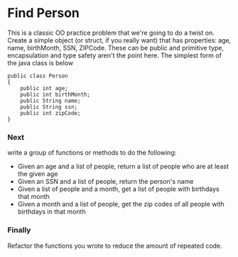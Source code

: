 # Find Person

This is a classic OO practice problem that we're going to do a twist on. Create a simple object (or struct, if you really want) that has properties:
age, name, birthMonth, SSN, ZIPCode. These can be public and primitive type, encapsulation and type safety aren't the point here. The simplest form of the java class is below
```
public class Person
{
	public int age;
	public int birthMonth;
	public String name;
	public String ssn;
	public int zipCode;
}
```
### Next
 write a group of functions or methods to do the following:
* Given an age and a list of people, return a list of people who are at least the given age
* Given an SSN and a list of people, return the person's name
* Given a list of people and a month, get a list of people with birthdays that month
* Given a month and a list of people, get the zip codes of all people with birthdays in that month

### Finally
Refactor the functions you wrote to reduce the amount of repeated code.
